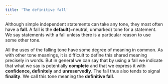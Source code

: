 ```yaml
---
title: 'The definitive fall'
---
```


<script>
  import Audio from '$lib/Audio.svelte'
  import AudioWrapper from '$lib/AudioWrapper.svelte'
  import Naudio from '$lib/Naudio.svelte'
</script>

Although simple independent statements can take any tone, they most often have a **fall**. A fall is the **default**(=neutral, unmarked) tone for a statement. We say statements with a fall unless there is a particular reason to use some other tone.

All the uses of the falling tone have some degree of meaning in common. As with other tone meanings, it is difficult to define this shared meaning precisely in words. But in general we can say that by using a fall we indicate that what we say is potentially **complete** and that we express it with **confidence, definitely** and **unreservedly**. The fall thus also tends to signal **finality**. We call this tone meaning the **definitive fall**.

<AudioWrapper>
<Audio sentence="*This is a \pen" nuclei="{['pen']}" url="2-5" start=1 end=3 />
</AudioWrapper>
<Naudio sentence="We're \ready. <br> My *name is \John" nuclei="{['rea', 'John']}" />
<AudioWrapper>
<Audio sentence="I'm de*lighted to \meet you." nuclei="{['meet']}" url="2-5" start=3 end=5 />
</AudioWrapper>
<Naudio sentence="It's *ten fif\teen" nuclei="{['teen']}" />
